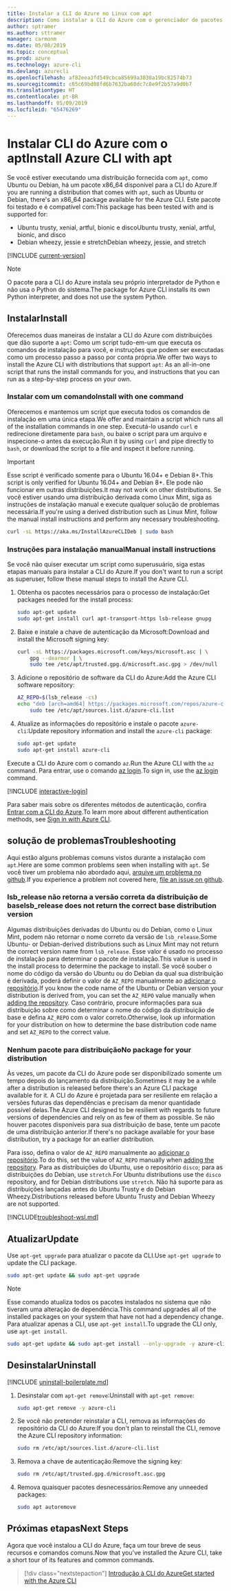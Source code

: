 ```yaml
---
title: Instalar a CLI do Azure no Linux com apt
description: Como instalar a CLI do Azure com o gerenciador de pacotes apt
author: sptramer
ms.author: sttramer
manager: carmonm
ms.date: 05/08/2019
ms.topic: conceptual
ms.prod: azure
ms.technology: azure-cli
ms.devlang: azurecli
ms.openlocfilehash: af82eea3fd549cbca85699a3030a19bc82574b73
ms.sourcegitcommit: c65c69bd08fd6b7632ba60dc7c8e9f2b57a9d0b7
ms.translationtype: HT
ms.contentlocale: pt-BR
ms.lasthandoff: 05/09/2019
ms.locfileid: "65476269"
---
```

# <a name="install-azure-cli-with-apt"></a><span data-ttu-id="d810e-103">Instalar CLI do Azure com o apt</span><span class="sxs-lookup"><span data-stu-id="d810e-103">Install Azure CLI with apt</span></span>

<span data-ttu-id="d810e-104">Se você estiver executando uma distribuição fornecida com `apt`, como Ubuntu ou Debian, há um pacote x86_64 disponível para a CLI do Azure.</span><span class="sxs-lookup"><span data-stu-id="d810e-104">If you are running a distribution that comes with `apt`, such as Ubuntu or Debian, there's an x86_64 package available for the Azure CLI.</span></span> <span data-ttu-id="d810e-105">Este pacote foi testado e é compatível com:</span><span class="sxs-lookup"><span data-stu-id="d810e-105">This package has been tested with and is supported for:</span></span>

* <span data-ttu-id="d810e-106">Ubuntu trusty, xenial, artful, bionic e disco</span><span class="sxs-lookup"><span data-stu-id="d810e-106">Ubuntu trusty, xenial, artful, bionic, and disco</span></span>
* <span data-ttu-id="d810e-107">Debian wheezy, jessie e stretch</span><span class="sxs-lookup"><span data-stu-id="d810e-107">Debian wheezy, jessie, and stretch</span></span>

[!INCLUDE [current-version](includes/current-version.md)]

> [!NOTE]
>
> <span data-ttu-id="d810e-108">O pacote para a CLI do Azure instala seu próprio interpretador de Python e não usa o Python do sistema.</span><span class="sxs-lookup"><span data-stu-id="d810e-108">The package for Azure CLI installs its own Python interpreter, and does not use the system Python.</span></span>

## <a name="install"></a><span data-ttu-id="d810e-109">Instalar</span><span class="sxs-lookup"><span data-stu-id="d810e-109">Install</span></span>

<span data-ttu-id="d810e-110">Oferecemos duas maneiras de instalar a CLI do Azure com distribuições que dão suporte a `apt`: Como um script tudo-em-um que executa os comandos de instalação para você, e instruções que podem ser executadas como um processo passo a passo por conta própria.</span><span class="sxs-lookup"><span data-stu-id="d810e-110">We offer two ways to install the Azure CLI with distributions that support `apt`: As an all-in-one script that runs the install commands for you, and instructions that you can run as a step-by-step process on your own.</span></span>

### <a name="install-with-one-command"></a><span data-ttu-id="d810e-111">Instalar com um comando</span><span class="sxs-lookup"><span data-stu-id="d810e-111">Install with one command</span></span>

<span data-ttu-id="d810e-112">Oferecemos e mantemos um script que executa todos os comandos de instalação em uma única etapa.</span><span class="sxs-lookup"><span data-stu-id="d810e-112">We offer and maintain a script which runs all of the installation commands in one step.</span></span> <span data-ttu-id="d810e-113">Executá-lo usando `curl` e redirecione diretamente para `bash`, ou baixe o script para um arquivo e inspecione-o antes da execução.</span><span class="sxs-lookup"><span data-stu-id="d810e-113">Run it by using `curl` and pipe directly to `bash`, or download the script to a file and inspect it before running.</span></span>

> [!IMPORTANT]
> <span data-ttu-id="d810e-114">Esse script é verificado somente para o Ubuntu 16.04+ e Debian 8+.</span><span class="sxs-lookup"><span data-stu-id="d810e-114">This script is only verified for Ubuntu 16.04+ and Debian 8+.</span></span> <span data-ttu-id="d810e-115">Ele pode não funcionar em outras distribuições.</span><span class="sxs-lookup"><span data-stu-id="d810e-115">It may not work on other distributions.</span></span>
> <span data-ttu-id="d810e-116">Se você estiver usando uma distribuição derivada como Linux Mint, siga as instruções de instalação manual e execute qualquer solução de problemas necessária.</span><span class="sxs-lookup"><span data-stu-id="d810e-116">If you're using a derived distribution such as Linux Mint, follow the manual install instructions and perform any necessary troubleshooting.</span></span>

```bash
curl -sL https://aka.ms/InstallAzureCLIDeb | sudo bash
```

### <a name="manual-install-instructions"></a><span data-ttu-id="d810e-117">Instruções para instalação manual</span><span class="sxs-lookup"><span data-stu-id="d810e-117">Manual install instructions</span></span>

<span data-ttu-id="d810e-118">Se você não quiser executar um script como superusuário, siga estas etapas manuais para instalar a CLI do Azure.</span><span class="sxs-lookup"><span data-stu-id="d810e-118">If you don't want to run a script as superuser, follow these manual steps to install the Azure CLI.</span></span>

1. <span data-ttu-id="d810e-119">Obtenha os pacotes necessários para o processo de instalação:</span><span class="sxs-lookup"><span data-stu-id="d810e-119">Get packages needed for the install process:</span></span>

    ```bash
    sudo apt-get update
    sudo apt-get install curl apt-transport-https lsb-release gnupg
    ```

2. <span data-ttu-id="d810e-120">Baixe e instale a chave de autenticação da Microsoft:</span><span class="sxs-lookup"><span data-stu-id="d810e-120">Download and install the Microsoft signing key:</span></span>

    ```bash
    curl -sL https://packages.microsoft.com/keys/microsoft.asc | \
        gpg --dearmor | \
        sudo tee /etc/apt/trusted.gpg.d/microsoft.asc.gpg > /dev/null
    ```

3. <div id="set-release"/><span data-ttu-id="d810e-121">Adicione o repositório de software da CLI do Azure:</span><span class="sxs-lookup"><span data-stu-id="d810e-121">Add the Azure CLI software repository:</span></span>

    ```bash
    AZ_REPO=$(lsb_release -cs)
    echo "deb [arch=amd64] https://packages.microsoft.com/repos/azure-cli/ $AZ_REPO main" | \
        sudo tee /etc/apt/sources.list.d/azure-cli.list
    ```

4. <span data-ttu-id="d810e-122">Atualize as informações do repositório e instale o pacote `azure-cli`:</span><span class="sxs-lookup"><span data-stu-id="d810e-122">Update repository information and install the `azure-cli` package:</span></span>

    ```bash
    sudo apt-get update
    sudo apt-get install azure-cli
    ```

<span data-ttu-id="d810e-123">Execute a CLI do Azure com o comando `az`.</span><span class="sxs-lookup"><span data-stu-id="d810e-123">Run the Azure CLI with the `az` command.</span></span> <span data-ttu-id="d810e-124">Para entrar, use o comando [az login](/cli/azure/reference-index#az-login).</span><span class="sxs-lookup"><span data-stu-id="d810e-124">To sign in, use the [az login](/cli/azure/reference-index#az-login) command.</span></span>

[!INCLUDE [interactive-login](includes/interactive-login.md)]

<span data-ttu-id="d810e-125">Para saber mais sobre os diferentes métodos de autenticação, confira [Entrar com a CLI do Azure](authenticate-azure-cli.md).</span><span class="sxs-lookup"><span data-stu-id="d810e-125">To learn more about different authentication methods, see [Sign in with Azure CLI](authenticate-azure-cli.md).</span></span>

## <a name="troubleshooting"></a><span data-ttu-id="d810e-126">solução de problemas</span><span class="sxs-lookup"><span data-stu-id="d810e-126">Troubleshooting</span></span>

<span data-ttu-id="d810e-127">Aqui estão alguns problemas comuns vistos durante a instalação com `apt`.</span><span class="sxs-lookup"><span data-stu-id="d810e-127">Here are some common problems seen when installing with `apt`.</span></span> <span data-ttu-id="d810e-128">Se você tiver um problema não abordado aqui, [arquive um problema no github](https://github.com/Azure/azure-cli/issues).</span><span class="sxs-lookup"><span data-stu-id="d810e-128">If you experience a problem not covered here, [file an issue on github](https://github.com/Azure/azure-cli/issues).</span></span>

### <a name="lsbrelease-does-not-return-the-correct-base-distribution-version"></a><span data-ttu-id="d810e-129">lsb_release não retorna a versão correta da distribuição de base</span><span class="sxs-lookup"><span data-stu-id="d810e-129">lsb_release does not return the correct base distribution version</span></span>

<span data-ttu-id="d810e-130">Algumas distribuições derivadas do Ubuntu ou do Debian, como o Linux Mint, podem não retornar o nome correto da versão de `lsb_release`.</span><span class="sxs-lookup"><span data-stu-id="d810e-130">Some Ubuntu- or Debian-derived distributions such as Linux Mint may not return the correct version name from `lsb_release`.</span></span> <span data-ttu-id="d810e-131">Esse valor é usado no processo de instalação para determinar o pacote de instalação.</span><span class="sxs-lookup"><span data-stu-id="d810e-131">This value is used in the install process to determine the package to install.</span></span> <span data-ttu-id="d810e-132">Se você souber o nome do código da versão do Ubuntu ou do Debian da qual sua distribuição é derivada, poderá definir o valor de `AZ_REPO` manualmente ao [adicionar o repositório](#set-release).</span><span class="sxs-lookup"><span data-stu-id="d810e-132">If you know the code name of the Ubuntu or Debian version your distribution is derived from, you can set the `AZ_REPO` value manually when [adding the repository](#set-release).</span></span> <span data-ttu-id="d810e-133">Caso contrário, procure informações para sua distribuição sobre como determinar o nome do código da distribuição de base e defina `AZ_REPO` com o valor correto.</span><span class="sxs-lookup"><span data-stu-id="d810e-133">Otherwise, look up information for your distribution on how to determine the base distribution code name and set `AZ_REPO` to the correct value.</span></span>

### <a name="no-package-for-your-distribution"></a><span data-ttu-id="d810e-134">Nenhum pacote para distribuição</span><span class="sxs-lookup"><span data-stu-id="d810e-134">No package for your distribution</span></span>

<span data-ttu-id="d810e-135">Às vezes, um pacote da CLI do Azure pode ser disponibilizado somente um tempo depois do lançamento da distribuição.</span><span class="sxs-lookup"><span data-stu-id="d810e-135">Sometimes it may be a while after a distribution is released before there's an Azure CLI package available for it.</span></span> <span data-ttu-id="d810e-136">A CLI do Azure é projetada para ser resiliente em relação a versões futuras das dependências e precisam da menor quantidade possível delas.</span><span class="sxs-lookup"><span data-stu-id="d810e-136">The Azure CLI designed to be resilient with regards to future versions of dependencies and rely on as few of them as possible.</span></span> <span data-ttu-id="d810e-137">Se não houver pacotes disponíveis para sua distribuição de base, tente um pacote de uma distribuição anterior.</span><span class="sxs-lookup"><span data-stu-id="d810e-137">If there's no package available for your base distribution, try a package for an earlier distribution.</span></span>

<span data-ttu-id="d810e-138">Para isso, defina o valor de `AZ_REPO` manualmente ao [adicionar o repositório](#set-release).</span><span class="sxs-lookup"><span data-stu-id="d810e-138">To do this, set the value of `AZ_REPO` manually when [adding the repository](#set-release).</span></span> <span data-ttu-id="d810e-139">Para as distribuições do Ubuntu, use o repositório `disco`; para as distribuições do Debian, use `stretch`.</span><span class="sxs-lookup"><span data-stu-id="d810e-139">For Ubuntu distributions use the `disco` repository, and for Debian distributions use `stretch`.</span></span> <span data-ttu-id="d810e-140">Não há suporte para as distribuições lançadas antes do Ubuntu Trusty e do Debian Wheezy.</span><span class="sxs-lookup"><span data-stu-id="d810e-140">Distributions released before Ubuntu Trusty and Debian Wheezy are not supported.</span></span>

[!INCLUDE[troubleshoot-wsl.md](includes/troubleshoot-wsl.md)]

## <a name="update"></a><span data-ttu-id="d810e-141">Atualizar</span><span class="sxs-lookup"><span data-stu-id="d810e-141">Update</span></span>

<span data-ttu-id="d810e-142">Use `apt-get upgrade` para atualizar o pacote da CLI.</span><span class="sxs-lookup"><span data-stu-id="d810e-142">Use `apt-get upgrade` to update the CLI package.</span></span>

   ```bash
   sudo apt-get update && sudo apt-get upgrade
   ```

> [!NOTE]
> <span data-ttu-id="d810e-143">Esse comando atualiza todos os pacotes instalados no sistema que não tiveram uma alteração de dependência.</span><span class="sxs-lookup"><span data-stu-id="d810e-143">This command upgrades all of the installed packages on your system that have not had a dependency change.</span></span>
> <span data-ttu-id="d810e-144">Para atualizar apenas a CLI, use `apt-get install`.</span><span class="sxs-lookup"><span data-stu-id="d810e-144">To upgrade the CLI only, use `apt-get install`.</span></span>
> 
> ```bash
> sudo apt-get update && sudo apt-get install --only-upgrade -y azure-cli
> ```

## <a name="uninstall"></a><span data-ttu-id="d810e-145">Desinstalar</span><span class="sxs-lookup"><span data-stu-id="d810e-145">Uninstall</span></span>

[!INCLUDE [uninstall-boilerplate.md](includes/uninstall-boilerplate.md)]

1. <span data-ttu-id="d810e-146">Desinstalar com `apt-get remove`:</span><span class="sxs-lookup"><span data-stu-id="d810e-146">Uninstall with `apt-get remove`:</span></span>

    ```bash
    sudo apt-get remove -y azure-cli
    ```

2. <span data-ttu-id="d810e-147">Se você não pretender reinstalar a CLI, remova as informações do repositório da CLI do Azure:</span><span class="sxs-lookup"><span data-stu-id="d810e-147">If you don't plan to reinstall the CLI, remove the Azure CLI repository information:</span></span>

   ```bash
   sudo rm /etc/apt/sources.list.d/azure-cli.list
   ```

3. <span data-ttu-id="d810e-148">Remova a chave de autenticação:</span><span class="sxs-lookup"><span data-stu-id="d810e-148">Remove the signing key:</span></span>

    ```bash
    sudo rm /etc/apt/trusted.gpg.d/microsoft.asc.gpg
    ```

4. <span data-ttu-id="d810e-149">Remova quaisquer pacotes desnecessários:</span><span class="sxs-lookup"><span data-stu-id="d810e-149">Remove any unneeded packages:</span></span>

   ```bash
   sudo apt autoremove
   ```

## <a name="next-steps"></a><span data-ttu-id="d810e-150">Próximas etapas</span><span class="sxs-lookup"><span data-stu-id="d810e-150">Next Steps</span></span>

<span data-ttu-id="d810e-151">Agora que você instalou a CLI do Azure, faça um tour breve de seus recursos e comandos comuns.</span><span class="sxs-lookup"><span data-stu-id="d810e-151">Now that you've installed the Azure CLI, take a short tour of its features and common commands.</span></span>

> [!div class="nextstepaction"]
> [<span data-ttu-id="d810e-152">Introdução à CLI do Azure</span><span class="sxs-lookup"><span data-stu-id="d810e-152">Get started with the Azure CLI</span></span>](get-started-with-azure-cli.md)
